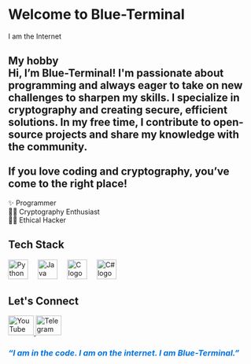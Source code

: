 <h1 align="left">Welcome to Blue-Terminal</h1>

<p align="left">I am the Internet</p>

<h2 align="left">
  My hobby<br>
  Hi, I’m Blue-Terminal! I'm passionate about programming and always eager to take on new challenges to sharpen my skills. I specialize in cryptography and creating secure, efficient solutions. In my free time, I contribute to open-source projects and share my knowledge with the community.<br><br>
  If you love coding and cryptography, you’ve come to the right place!
</h2>

<p align="left">
  ✨ Programmer<br>
  🐱‍💻 Cryptography Enthusiast<br>
  👨‍💻 Ethical Hacker
</p>

<h2 align="left">Tech Stack</h2>

<div align="left">
  <img src="https://cdn.jsdelivr.net/gh/devicons/devicon/icons/python/python-original.svg" height="40" alt="Python logo" />
  <img width="12" />
  <img src="https://cdn.jsdelivr.net/gh/devicons/devicon/icons/java/java-original.svg" height="40" alt="Java logo" />
  <img width="12" />
  <img src="https://cdn.jsdelivr.net/gh/devicons/devicon/icons/c/c-original.svg" height="40" alt="C logo" />
  <img width="12" />
  <img src="https://cdn.jsdelivr.net/gh/devicons/devicon/icons/csharp/csharp-original.svg" height="40" alt="C# logo" />
</div>

<h2 align="left">Let's Connect</h2>

<div align="left">
  <a href="https://www.youtube.com/@blue-terminal" target="_blank">
    <img src="https://raw.githubusercontent.com/maurodesouza/profile-readme-generator/master/src/assets/icons/social/youtube/default.svg" width="52" height="40" alt="YouTube logo" />
  </a>
  <a href="https://t.me/blue_terminal_official_haking" target="_blank">
    <img src="https://raw.githubusercontent.com/maurodesouza/profile-readme-generator/master/src/assets/icons/social/telegram/default.svg" width="52" height="40" alt="Telegram logo" />
  </a>
</div>

<h3 align="left" style="font-style: italic; color: #0073e6;">“I am in the code. I am on the internet. I am Blue-Terminal.”</h3>
